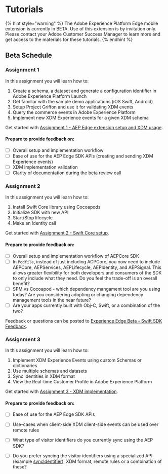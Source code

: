 # Tutorials

{% hint style="warning" %}
The Adobe Experience Platform Edge mobile extension is currently in BETA. Use of this extension is by invitation only. Please contact your Adobe Customer Success Manager to learn more and get access to the materials for these tutorials.
{% endhint %}

## Beta Schedule

### Assignment 1

In this assignment you will learn how to:

1. Create a schema, a dataset and generate a configuration identifier in Adobe Experience Platform Launch 
2. Get familiar with the sample demo applications \(iOS Swift, Android\)
3. Setup Project Griffon and use it for validating XDM events
4. Query the commerce events in Adobe Experience Platform
5. Implement new XDM Experience events for a given XDM schema

Get started with [Assignment 1 - AEP Edge extension setup and XDM usage](https://aep-sdks.gitbook.io/docs/beta/experience-platform-extension/tutorials/tutorial-1-edge-extension-setup).

#### Prepare to provide feedback on:

* [ ] Overall setup and implementation workflow
* [ ] Ease of use for the AEP Edge SDK APIs \(creating and sending XDM Experience events\)
* [ ] XDM implementation validation
* [ ] Clarity of documentation during the beta review call

### Assignment 2

In this assignment you will learn how to:

1. Install Swift Core library using Cocoapods
2. Initialize SDK with new API
3. Start/Stop lifecycle
4. Make an Identity call

Get started with [Assignment 2 - Swift Core setup](https://aep-sdks.gitbook.io/docs/beta/experience-platform-extension/tutorials/tutorial-2-swift-core-setup).

#### Prepare to provide feedback on:

* [ ] Overall setup and implementation workflow of AEPCore SDK
* [ ] In `Podfile`, instead of just including ACPCore, you now need to include AEPCore, AEPServices, AEPLifecycle, AEPIdentity, and AEPSignal. This allows greater flexibility for both developers and consumers of the SDK to only include what they need. Do you feel the trade-off is an overall benefit?
* [ ] SPM vs Cocoapod - which dependency mangament tool are you using today? Are you considering adopting or changing dependency management tools in the near future?
* [ ] Are your apps currently built with Obj-C, Swift, or a combination of the two?

Feedback or questions can be posted to [Experience Edge Beta - Swift SDK Feedback](https://github.com/adobe/aepsdk-core-ios/issues/427).

### Assignment 3

In this assignment you will learn how to:

1. Implement XDM Experience Events using custom Schemas or dictionaries
2. Use multiple schemas and datasets
3. Sync identities in XDM format
4. View the Real-time Customer Profile in Adobe Experience Platform

Get started with [Assignment 3 - XDM implementation](https://aep-sdks.gitbook.io/docs/beta/experience-platform-extension/tutorials/tutorial-3-xdm-implementation).

#### Prepare to provide feedback on:

* [ ] Ease of use for the AEP Edge SDK APIs
* [ ] Use-cases when client-side XDM client-side events can be used over remote rules
* [ ] What type of visitor identifiers do you currently sync using the AEP SDK?
* [ ] Do you prefer syncing the visitor identifiers using a specialized API (example [syncIdentifier](https://aep-sdks.gitbook.io/docs/using-mobile-extensions/mobile-core/identity/identity-api-reference#syncidentifier)), XDM format, remote rules or a combination of these?

